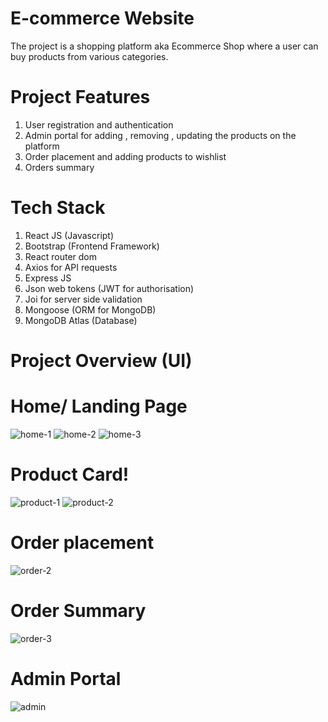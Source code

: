 # E-commerce Website 
The project is a shopping platform aka Ecommerce Shop where a user can buy products from various categories.

# Project Features
1. User registration and authentication
2. Admin portal for adding , removing , updating the products on the platform
3. Order placement and adding products to wishlist
4. Orders summary 

# Tech Stack
1. React JS (Javascript)
2. Bootstrap (Frontend Framework)
3. React router dom
4. Axios for API requests
5. Express JS
6. Json web tokens (JWT for authorisation)
7. Joi for server side validation
8. Mongoose (ORM for MongoDB)
9. MongoDB Atlas (Database)

# Project Overview (UI)

# Home/ Landing Page

![home-1](https://user-images.githubusercontent.com/86283785/174493381-e6f2c843-2914-4873-81a2-498408b03e3c.jpg)
![home-2](https://user-images.githubusercontent.com/86283785/174493388-ce6f60d9-8be3-40b2-870c-3fe104aff653.jpg)
![home-3](https://user-images.githubusercontent.com/86283785/174493391-64e32583-e848-49d2-b986-e509fac3327a.jpg)

# Product Card!


![product-1](https://user-images.githubusercontent.com/86283785/174493472-8117cb4c-4e11-430d-a84a-00002c2699be.jpg)
![product-2](https://user-images.githubusercontent.com/86283785/174956996-8033be5d-b221-4231-b466-f1e42e7243d4.jpg)

# Order placement
![order-2](https://user-images.githubusercontent.com/86283785/174956910-200b19c5-03af-4b36-b3f0-8966d71d27f0.jpg)

# Order Summary
![order-3](https://user-images.githubusercontent.com/86283785/174956923-63b3457c-dfeb-4f6f-9c57-3f9ae4db4833.jpg)

# Admin Portal
![admin](https://user-images.githubusercontent.com/86283785/174493417-ef7403f9-65d0-45ce-b569-3747f114096a.jpg)
